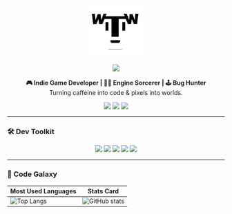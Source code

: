 <!-- Header Banner (single image) -->

<p align="center">
  <img src="https://raw.githubusercontent.com/UndeadSheep/UndeadSheep/main/avatar.jpg" width="120" alt="UndeadSheep" />
</p>

<!-- Capsule Title -->

<p align="center">
  <img src="https://capsule-render.vercel.app/api?type=waving&color=0d1117&height=160&section=header&text=UndeadSheep&fontSize=60&fontColor=00ffa3&animation=fadeIn" />
</p>

<!-- Tagline -->

<p align="center">
  <strong>🎮 Indie Game Developer  |  🧟‍♂️ Engine Sorcerer  |  🕹️ Bug Hunter</strong><br>
  Turning caffeine into code & pixels into worlds.
</p>

<!-- Social Badges -->

<p align="center">
  <a href="https://steamcommunity.com/id/UndeadSheep"><img src="https://img.shields.io/badge/Steam-000000?style=for-the-badge&logo=steam&logoColor=white"/></a>
  <a href="https://discordapp.com/users/UndeadSheep#8917"><img src="https://img.shields.io/badge/Discord-7289DA?style=for-the-badge&logo=discord&logoColor=white"/></a>
  <a href="https://undeadsheep.itch.io"><img src="https://img.shields.io/badge/Itch.io-FA5C5C?style=for-the-badge&logo=itchdotio&logoColor=white"/></a>
</p>

---

### 🛠️ Dev Toolkit

<p align="center">
  <img src="https://img.shields.io/badge/-C%23-239120?style=for-the-badge&logo=c-sharp&logoColor=white"/>
  <img src="https://img.shields.io/badge/-Lua-2C2D72?style=for-the-badge&logo=lua&logoColor=white"/>
  <img src="https://img.shields.io/badge/-Unity-000000?style=for-the-badge&logo=unity&logoColor=white"/>
  <img src="https://img.shields.io/badge/-QFramework-FF6B35?style=for-the-badge&logo=unity&logoColor=white"/>
  <img src="https://img.shields.io/badge/-FairyGUI-0078D4?style=for-the-badge&logo=unity&logoColor=white"/>
</p>

---

### 🌌 Code Galaxy

| Most Used Languages                                                                                                                                                               | Stats Card                                                                                                                                                        |
| --------------------------------------------------------------------------------------------------------------------------------------------------------------------------------- | ----------------------------------------------------------------------------------------------------------------------------------------------------------------- |
| ![Top Langs](https://github-readme-stats.vercel.app/api/top-langs/?username=UndeadSheep&layout=compact&theme=dark&hide_border=true&bg_color=00000000&langs_count=8&hide=html,css) | ![GitHub stats](https://github-readme-stats.vercel.app/api?username=UndeadSheep&show_icons=true&theme=dark&hide_border=true&bg_color=00000000&count_private=true) |
